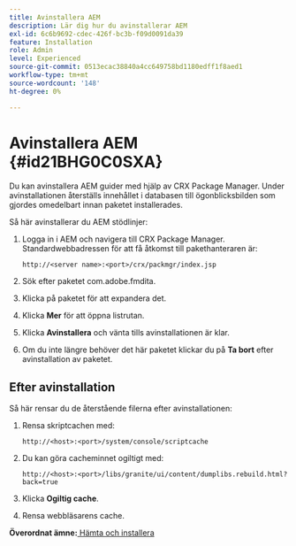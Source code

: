 ```yaml
---
title: Avinstallera AEM
description: Lär dig hur du avinstallerar AEM
exl-id: 6c6b9692-cdec-426f-bc3b-f09d0091da39
feature: Installation
role: Admin
level: Experienced
source-git-commit: 0513ecac38840a4cc649758bd1180edff1f8aed1
workflow-type: tm+mt
source-wordcount: '148'
ht-degree: 0%

---
```


# Avinstallera AEM {#id21BHG0C0SXA}

Du kan avinstallera AEM guider med hjälp av CRX Package Manager. Under avinstallationen återställs innehållet i databasen till ögonblicksbilden som gjordes omedelbart innan paketet installerades.

Så här avinstallerar du AEM stödlinjer:

1. Logga in i AEM och navigera till CRX Package Manager. Standardwebbadressen för att få åtkomst till pakethanteraren är:

   ```http
   http://<server name>:<port>/crx/packmgr/index.jsp
   ```

1. Sök efter paketet com.adobe.fmdita.
1. Klicka på paketet för att expandera det.
1. Klicka **Mer** för att öppna listrutan.
1. Klicka **Avinstallera** och vänta tills avinstallationen är klar.
1. Om du inte längre behöver det här paketet klickar du på **Ta bort** efter avinstallation av paketet.

## Efter avinstallation

Så här rensar du de återstående filerna efter avinstallationen:

1. Rensa skriptcachen med:

   ```http
   http://<host>:<port>/system/console/scriptcache
   ```

1. Du kan göra cacheminnet ogiltigt med:

   ```http
   http://<host>:<port>/libs/granite/ui/content/dumplibs.rebuild.html?back=true
   ```

1. Klicka **Ogiltig cache**.
1. Rensa webbläsarens cache.

**Överordnat ämne:**[ Hämta och installera](download-install.md)
